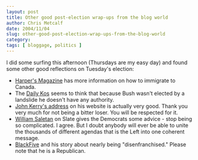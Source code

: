 ```yaml
---
layout: post
title: Other good post-election wrap-ups from the blog world
author: Chris Metcalf
date: 2004/11/04
slug: other-good-post-election-wrap-ups-from-the-blog-world
category: 
tags: [ bloggage, politics ]
---
```


I did some surfing this afternoon (Thursdays are my easy day) and found some other good reflections on Tuesday's election:
<ul>
	<li><a href="http://harpers.org/ElectingToLeave.html">Harper's Magazine</a> has more information on how to immigrate to Canada.</li>
	<li>The <a href="http://www.dailykos.com/story/2004/11/4/141510/460">Daily Kos</a> seems to think that because Bush wasn't elected by a landslide he doesn't have any authority.</li>
	<li><a href="http://www.johnkerry.com/">John Kerry's address</a> on his website is actually very good. Thank you very much for not being a bitter loser. You will be respected for it.</li>
	<li><a href="http://slate.msn.com/id/2109079/">William Saletan</a> on Slate gives the Democrats some advice - stop being so complicated. I agree. But I doubt anybody will ever be able to unite the thousands of different agendas that is the Left into one coherent message.</li>
	<li><a href="http://www.blackfive.net/main/2004/11/blackfives_vote.html">BlackFive</a> and his story about nearly being "disenfranchised." Please note that he is a Republican.</li>
</ul>
